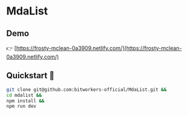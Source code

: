 # MdaList

## Demo

👉 [https://frosty-mclean-0a3909.netlify.com/](https://frosty-mclean-0a3909.netlify.com/)

## Quickstart 🚀

```sh
git clone git@github.com:bitworkers-official/MdaList.git &&
cd mdalist &&
npm install &&
npm run dev
```
